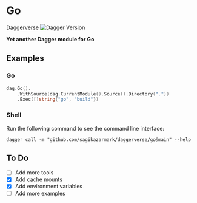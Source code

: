 # Go

[Daggerverse](https://daggerverse.dev/mod/github.com/sagikazarmark/daggerverse/go)
![Dagger Version](https://img.shields.io/badge/dagger%20version-%3E=0.9.5-0f0f19.svg?style=flat-square)

**Yet another Dagger module for Go**

## Examples

### Go

```go
dag.Go().
    .WithSource(dag.CurrentModule().Source().Directory("."))
    .Exec([]string{"go", "build"})
```

### Shell

Run the following command to see the command line interface:

```shell
dagger call -m "github.com/sagikazarmark/daggerverse/go@main" --help
```

## To Do

- [ ] Add more tools
- [x] Add cache mounts
- [x] Add environment variables
- [ ] Add more examples
